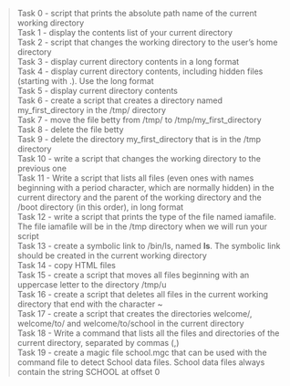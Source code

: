 > Task 0 - script that prints the absolute path name of the current working directory   
> Task 1 - display the contents list of your current directory   
> Task 2 - script that changes the working directory to the user’s home directory   
> Task 3 - display current directory contents in a long format   
> Task 4 - display current directory contents, including hidden files (starting with .). Use the long format   
> Task 5 - display current directory contents   
> Task 6 - create a script that creates a directory named my_first_directory in the /tmp/ directory   
> Task 7 - move the file betty from /tmp/ to /tmp/my_first_directory   
> Task 8 - delete the file betty   
> Task 9 - delete the directory my_first_directory that is in the /tmp directory   
> Task 10 - write a script that changes the working directory to the previous one   
> Task 11 - Write a script that lists all files (even ones with names beginning with a period character, which are normally hidden) in the current directory and the parent of the working directory and the /boot directory (in this order), in long format   
> Task 12 - write a script that prints the type of the file named iamafile. The file iamafile will be in the /tmp directory when we will run your script   
> Task 13 - create a symbolic link to /bin/ls, named __ls__. The symbolic link should be created in the current working directory   
> Task 14 - copy HTML files   
> Task 15 - create a script that moves all files beginning with an uppercase letter to the directory /tmp/u   
> Task 16 - create a script that deletes all files in the current working directory that end with the character ~   
> Task 17 - create a script that creates the directories welcome/, welcome/to/ and welcome/to/school in the current directory   
> Task 18 - Write a command that lists all the files and directories of the current directory, separated by commas (,)   
> Task 19 - create a magic file school.mgc that can be used with the command file to detect School data files. School data files always contain the string SCHOOL at offset 0   
